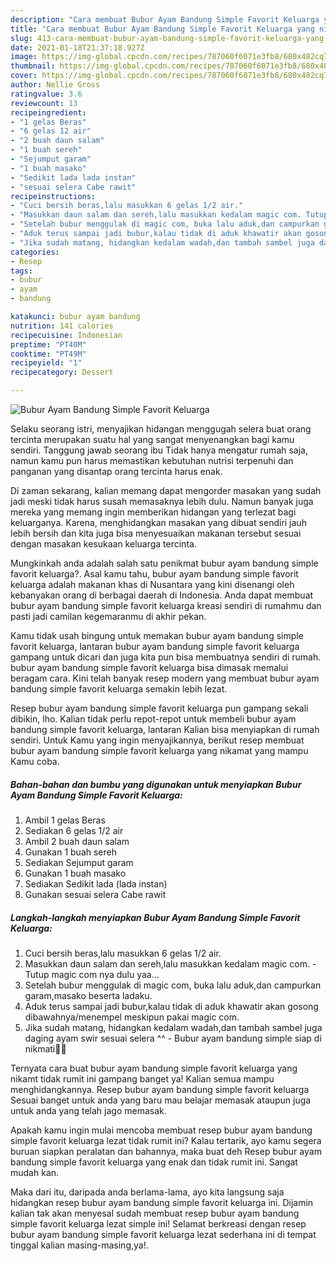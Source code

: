 ```yaml
---
description: "Cara membuat Bubur Ayam Bandung Simple Favorit Keluarga yang nikmat dan Mudah Dibuat"
title: "Cara membuat Bubur Ayam Bandung Simple Favorit Keluarga yang nikmat dan Mudah Dibuat"
slug: 413-cara-membuat-bubur-ayam-bandung-simple-favorit-keluarga-yang-nikmat-dan-mudah-dibuat
date: 2021-01-18T21:37:18.927Z
image: https://img-global.cpcdn.com/recipes/787060f6071e3fb8/680x482cq70/bubur-ayam-bandung-simple-favorit-keluarga-foto-resep-utama.jpg
thumbnail: https://img-global.cpcdn.com/recipes/787060f6071e3fb8/680x482cq70/bubur-ayam-bandung-simple-favorit-keluarga-foto-resep-utama.jpg
cover: https://img-global.cpcdn.com/recipes/787060f6071e3fb8/680x482cq70/bubur-ayam-bandung-simple-favorit-keluarga-foto-resep-utama.jpg
author: Nellie Gross
ratingvalue: 3.6
reviewcount: 13
recipeingredient:
- "1 gelas Beras"
- "6 gelas 12 air"
- "2 buah daun salam"
- "1 buah sereh"
- "Sejumput garam"
- "1 buah masako"
- "Sedikit lada lada instan"
- "sesuai selera Cabe rawit"
recipeinstructions:
- "Cuci bersih beras,lalu masukkan 6 gelas 1/2 air."
- "Masukkan daun salam dan sereh,lalu masukkan kedalam magic com. Tutup magic com nya dulu yaa..."
- "Setelah bubur menggulak di magic com, buka lalu aduk,dan campurkan garam,masako beserta ladaku."
- "Aduk terus sampai jadi bubur,kalau tidak di aduk khawatir akan gosong dibawahnya/menempel meskipun pakai magic com."
- "Jika sudah matang, hidangkan kedalam wadah,dan tambah sambel juga daging ayam swir sesuai selera ^^ Bubur ayam bandung simple siap di nikmati🥰🙏"
categories:
- Resep
tags:
- bubur
- ayam
- bandung

katakunci: bubur ayam bandung 
nutrition: 141 calories
recipecuisine: Indonesian
preptime: "PT40M"
cooktime: "PT49M"
recipeyield: "1"
recipecategory: Dessert

---
```



![Bubur Ayam Bandung Simple Favorit Keluarga](https://img-global.cpcdn.com/recipes/787060f6071e3fb8/680x482cq70/bubur-ayam-bandung-simple-favorit-keluarga-foto-resep-utama.jpg)

Selaku seorang istri, menyajikan hidangan menggugah selera buat orang tercinta merupakan suatu hal yang sangat menyenangkan bagi kamu sendiri. Tanggung jawab seorang ibu Tidak hanya mengatur rumah saja, namun kamu pun harus memastikan kebutuhan nutrisi terpenuhi dan panganan yang disantap orang tercinta harus enak.

Di zaman  sekarang, kalian memang dapat mengorder masakan yang sudah jadi meski tidak harus susah memasaknya lebih dulu. Namun banyak juga mereka yang memang ingin memberikan hidangan yang terlezat bagi keluarganya. Karena, menghidangkan masakan yang dibuat sendiri jauh lebih bersih dan kita juga bisa menyesuaikan makanan tersebut sesuai dengan masakan kesukaan keluarga tercinta. 



Mungkinkah anda adalah salah satu penikmat bubur ayam bandung simple favorit keluarga?. Asal kamu tahu, bubur ayam bandung simple favorit keluarga adalah makanan khas di Nusantara yang kini disenangi oleh kebanyakan orang di berbagai daerah di Indonesia. Anda dapat membuat bubur ayam bandung simple favorit keluarga kreasi sendiri di rumahmu dan pasti jadi camilan kegemaranmu di akhir pekan.

Kamu tidak usah bingung untuk memakan bubur ayam bandung simple favorit keluarga, lantaran bubur ayam bandung simple favorit keluarga gampang untuk dicari dan juga kita pun bisa membuatnya sendiri di rumah. bubur ayam bandung simple favorit keluarga bisa dimasak memalui beragam cara. Kini telah banyak resep modern yang membuat bubur ayam bandung simple favorit keluarga semakin lebih lezat.

Resep bubur ayam bandung simple favorit keluarga pun gampang sekali dibikin, lho. Kalian tidak perlu repot-repot untuk membeli bubur ayam bandung simple favorit keluarga, lantaran Kalian bisa menyiapkan di rumah sendiri. Untuk Kamu yang ingin menyajikannya, berikut resep membuat bubur ayam bandung simple favorit keluarga yang nikamat yang mampu Kamu coba.

<!--inarticleads1-->

##### Bahan-bahan dan bumbu yang digunakan untuk menyiapkan Bubur Ayam Bandung Simple Favorit Keluarga:

1. Ambil 1 gelas Beras
1. Sediakan 6 gelas 1/2 air
1. Ambil 2 buah daun salam
1. Gunakan 1 buah sereh
1. Sediakan Sejumput garam
1. Gunakan 1 buah masako
1. Sediakan Sedikit lada (lada instan)
1. Gunakan sesuai selera Cabe rawit




<!--inarticleads2-->

##### Langkah-langkah menyiapkan Bubur Ayam Bandung Simple Favorit Keluarga:

1. Cuci bersih beras,lalu masukkan 6 gelas 1/2 air.
1. Masukkan daun salam dan sereh,lalu masukkan kedalam magic com. - Tutup magic com nya dulu yaa...
1. Setelah bubur menggulak di magic com, buka lalu aduk,dan campurkan garam,masako beserta ladaku.
1. Aduk terus sampai jadi bubur,kalau tidak di aduk khawatir akan gosong dibawahnya/menempel meskipun pakai magic com.
1. Jika sudah matang, hidangkan kedalam wadah,dan tambah sambel juga daging ayam swir sesuai selera ^^ - Bubur ayam bandung simple siap di nikmati🥰🙏




Ternyata cara buat bubur ayam bandung simple favorit keluarga yang nikamt tidak rumit ini gampang banget ya! Kalian semua mampu menghidangkannya. Resep bubur ayam bandung simple favorit keluarga Sesuai banget untuk anda yang baru mau belajar memasak ataupun juga untuk anda yang telah jago memasak.

Apakah kamu ingin mulai mencoba membuat resep bubur ayam bandung simple favorit keluarga lezat tidak rumit ini? Kalau tertarik, ayo kamu segera buruan siapkan peralatan dan bahannya, maka buat deh Resep bubur ayam bandung simple favorit keluarga yang enak dan tidak rumit ini. Sangat mudah kan. 

Maka dari itu, daripada anda berlama-lama, ayo kita langsung saja hidangkan resep bubur ayam bandung simple favorit keluarga ini. Dijamin kalian tak akan menyesal sudah membuat resep bubur ayam bandung simple favorit keluarga lezat simple ini! Selamat berkreasi dengan resep bubur ayam bandung simple favorit keluarga lezat sederhana ini di tempat tinggal kalian masing-masing,ya!.

